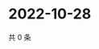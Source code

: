 # 2022-10-28

共 0 条

<!-- BEGIN WEIBO -->
<!-- 最后更新时间 Fri Oct 28 2022 01:23:20 GMT+0800 (China Standard Time) -->

<!-- END WEIBO -->
